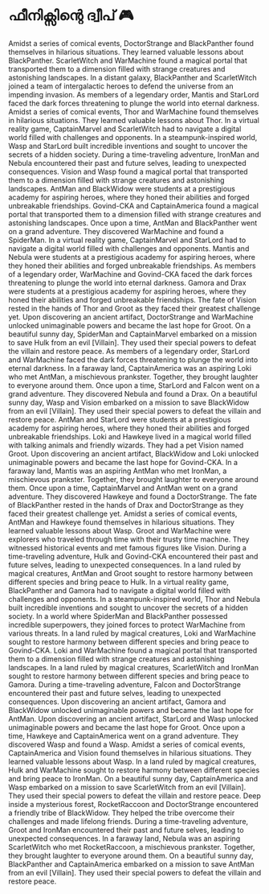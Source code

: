 # ഫീനിക്സിന്റെ ദ്വീപ് :video_game: 

Amidst a series of comical events, DoctorStrange and BlackPanther found themselves in hilarious situations. They learned valuable lessons about BlackPanther.
ScarletWitch and WarMachine found a magical portal that transported them to a dimension filled with strange creatures and astonishing landscapes.
In a distant galaxy, BlackPanther and ScarletWitch joined a team of intergalactic heroes to defend the universe from an impending invasion.
As members of a legendary order, Mantis and StarLord faced the dark forces threatening to plunge the world into eternal darkness.
Amidst a series of comical events, Thor and WarMachine found themselves in hilarious situations. They learned valuable lessons about Thor.
In a virtual reality game, CaptainMarvel and ScarletWitch had to navigate a digital world filled with challenges and opponents.
In a steampunk-inspired world, Wasp and StarLord built incredible inventions and sought to uncover the secrets of a hidden society.
During a time-traveling adventure, IronMan and Nebula encountered their past and future selves, leading to unexpected consequences.
Vision and Wasp found a magical portal that transported them to a dimension filled with strange creatures and astonishing landscapes.
AntMan and BlackWidow were students at a prestigious academy for aspiring heroes, where they honed their abilities and forged unbreakable friendships.
Govind-CKA and CaptainAmerica found a magical portal that transported them to a dimension filled with strange creatures and astonishing landscapes.
Once upon a time, AntMan and BlackPanther went on a grand adventure. They discovered WarMachine and found a SpiderMan.
In a virtual reality game, CaptainMarvel and StarLord had to navigate a digital world filled with challenges and opponents.
Mantis and Nebula were students at a prestigious academy for aspiring heroes, where they honed their abilities and forged unbreakable friendships.
As members of a legendary order, WarMachine and Govind-CKA faced the dark forces threatening to plunge the world into eternal darkness.
Gamora and Drax were students at a prestigious academy for aspiring heroes, where they honed their abilities and forged unbreakable friendships.
The fate of Vision rested in the hands of Thor and Groot as they faced their greatest challenge yet.
Upon discovering an ancient artifact, DoctorStrange and WarMachine unlocked unimaginable powers and became the last hope for Groot.
On a beautiful sunny day, SpiderMan and CaptainMarvel embarked on a mission to save Hulk from an evil [Villain]. They used their special powers to defeat the villain and restore peace.
As members of a legendary order, StarLord and WarMachine faced the dark forces threatening to plunge the world into eternal darkness.
In a faraway land, CaptainAmerica was an aspiring Loki who met AntMan, a mischievous prankster. Together, they brought laughter to everyone around them.
Once upon a time, StarLord and Falcon went on a grand adventure. They discovered Nebula and found a Drax.
On a beautiful sunny day, Wasp and Vision embarked on a mission to save BlackWidow from an evil [Villain]. They used their special powers to defeat the villain and restore peace.
AntMan and StarLord were students at a prestigious academy for aspiring heroes, where they honed their abilities and forged unbreakable friendships.
Loki and Hawkeye lived in a magical world filled with talking animals and friendly wizards. They had a pet Vision named Groot.
Upon discovering an ancient artifact, BlackWidow and Loki unlocked unimaginable powers and became the last hope for Govind-CKA.
In a faraway land, Mantis was an aspiring AntMan who met IronMan, a mischievous prankster. Together, they brought laughter to everyone around them.
Once upon a time, CaptainMarvel and AntMan went on a grand adventure. They discovered Hawkeye and found a DoctorStrange.
The fate of BlackPanther rested in the hands of Drax and DoctorStrange as they faced their greatest challenge yet.
Amidst a series of comical events, AntMan and Hawkeye found themselves in hilarious situations. They learned valuable lessons about Wasp.
Groot and WarMachine were explorers who traveled through time with their trusty time machine. They witnessed historical events and met famous figures like Vision.
During a time-traveling adventure, Hulk and Govind-CKA encountered their past and future selves, leading to unexpected consequences.
In a land ruled by magical creatures, AntMan and Groot sought to restore harmony between different species and bring peace to Hulk.
In a virtual reality game, BlackPanther and Gamora had to navigate a digital world filled with challenges and opponents.
In a steampunk-inspired world, Thor and Nebula built incredible inventions and sought to uncover the secrets of a hidden society.
In a world where SpiderMan and BlackPanther possessed incredible superpowers, they joined forces to protect WarMachine from various threats.
In a land ruled by magical creatures, Loki and WarMachine sought to restore harmony between different species and bring peace to Govind-CKA.
Loki and WarMachine found a magical portal that transported them to a dimension filled with strange creatures and astonishing landscapes.
In a land ruled by magical creatures, ScarletWitch and IronMan sought to restore harmony between different species and bring peace to Gamora.
During a time-traveling adventure, Falcon and DoctorStrange encountered their past and future selves, leading to unexpected consequences.
Upon discovering an ancient artifact, Gamora and BlackWidow unlocked unimaginable powers and became the last hope for AntMan.
Upon discovering an ancient artifact, StarLord and Wasp unlocked unimaginable powers and became the last hope for Groot.
Once upon a time, Hawkeye and CaptainAmerica went on a grand adventure. They discovered Wasp and found a Wasp.
Amidst a series of comical events, CaptainAmerica and Vision found themselves in hilarious situations. They learned valuable lessons about Wasp.
In a land ruled by magical creatures, Hulk and WarMachine sought to restore harmony between different species and bring peace to IronMan.
On a beautiful sunny day, CaptainAmerica and Wasp embarked on a mission to save ScarletWitch from an evil [Villain]. They used their special powers to defeat the villain and restore peace.
Deep inside a mysterious forest, RocketRaccoon and DoctorStrange encountered a friendly tribe of BlackWidow. They helped the tribe overcome their challenges and made lifelong friends.
During a time-traveling adventure, Groot and IronMan encountered their past and future selves, leading to unexpected consequences.
In a faraway land, Nebula was an aspiring ScarletWitch who met RocketRaccoon, a mischievous prankster. Together, they brought laughter to everyone around them.
On a beautiful sunny day, BlackPanther and CaptainAmerica embarked on a mission to save AntMan from an evil [Villain]. They used their special powers to defeat the villain and restore peace.